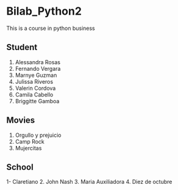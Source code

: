 # Bilab_Python2
This is a course in python business

## Student
1. Alessandra Rosas
2. Fernando Vergara
3. Marnye Guzman
4. Julissa Riveros
5. Valerin Cordova
6. Camila Cabello
7. Briggitte Gamboa

## Movies
1. Orgullo y prejuicio
2. Camp Rock
3. Mujercitas

## School
1- Claretiano
2. John Nash
3. Maria Auxiliadora
4. Diez de octubre
